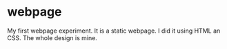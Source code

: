 # webpage
My first webpage experiment. It is a static webpage. I did it using HTML an CSS. The whole design is mine.
